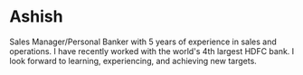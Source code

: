 # Ashish
Sales Manager/Personal Banker with 5 years of experience in sales and operations. I have recently worked with the world's 4th largest HDFC bank. I look forward to learning, experiencing, and achieving new targets.
